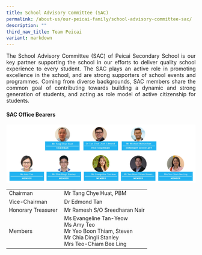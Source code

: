 ```yaml
---
title: School Advisory Committee (SAC)
permalink: /about-us/our-peicai-family/school-advisory-committee-sac/
description: ""
third_nav_title: Team Peicai
variant: markdown
---
```

<p align="justify">The School Advisory Committee (SAC) of Peicai Secondary School is our key partner supporting the school in our efforts to deliver quality school experience to every student. The SAC plays an active role in promoting excellence in the school, and are strong supporters of school events and programmes. Coming from diverse backgrounds, SAC members share the common goal of contributing towards building a dynamic and strong generation of students, and acting as role model of active citizenship for students.
</p><h4><strong>SAC Office Bearers</strong></h4>
<img src="/images/Sac2v2.jpg">
<table>
<tbody>
<tr>
<td>Chairman</td>
<td>Mr Tang Chye Huat, PBM</td>
</tr>
<tr>
<td>Vice-Chairman&nbsp;</td>
<td>Dr Edmond Tan</td>
</tr>
<tr>
<td>Honorary Treasurer&nbsp;</td>
<td>Mr Ramesh S/O Sreedharan Nair</td>
</tr>
<tr>
<td>Members</td>
<td>Ms Evangeline Tan-Yeow<br>Ms Amy Teo<br>Mr Yeo Boon Thiam, Steven&nbsp;<br>Mr Chia Dingli Stanley<br>Mrs Teo-Chiam Bee Ling</td>
</tr>
</tbody>
</table>